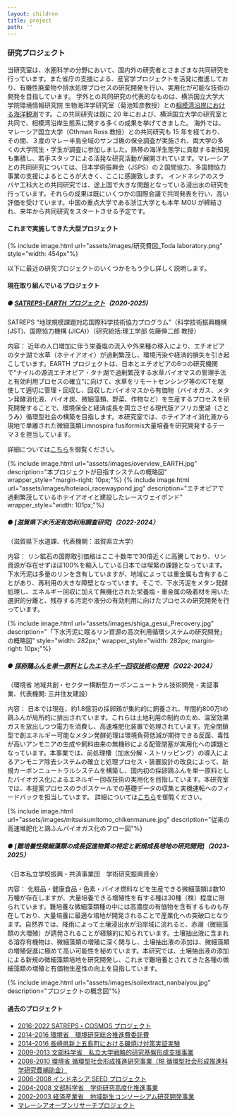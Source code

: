 ```yaml
---
layout: children
title: project
path: ''
---
```


### 研究プロジェクト

当研究室は、水圏科学の分野において、国内外の研究者とさまざまな共同研究を行っています。また省庁の支援による、産官学プロジェクトを活発に推進しており、有機性廃棄物や排水処理プロセスの研究開発を行い、実用化が可能な技術の開発を目指しています。
学外との共同研究の代表的なものは、横浜国立大学大学院環境情報研究院 生物海洋学研究室（菊池知彦教授）との[相模湾沿岸における海洋観測](./studies/study-ocean.html#manazuru)です。この共同研究は既に 20 年におよび、横浜国立大学の研究室と共同で、相模湾沿岸生態系に関する多くの成果を挙げてきました。
海外では、マレーシア国立大学（Othman Ross 教授）との共同研究も 15 年を経ており、その間、３度のマレー半島全域のサンゴ礁の保全調査が実施され、両大学の多くの大学院生・学生が調査に参加しました。熱帯の海洋生態学に貢献する新知見も集積し、若手スタッフによる活発な研究活動が展開されています。マレーシアとの共同研究については、日本学術振興会（JSPS）の２国間協力、多国間協力事業の支援によるところが大きく、ここに感謝致します。
インドネシアのスラバヤ工科大との共同研究では、途上国で大きな問題となっている浸出水の研究を行っています。それらの成果は既にいくつかの国際会議で共同発表を行い、高い評価を受けています。中国の重点大学である浙江大学とも本年 MOU が締結され、来年から共同研究をスタートさせる予定です。

#### これまで実施してきた大型プロジェクト

{% include image.html url="assets/images/研究費図_Toda laboratory.png" style="width: 454px"%}

以下に最近の研究プロジェクトのいくつかをもう少し詳しく説明します。

#### 現在取り組んでいるプロジェクト

##### ● [SATREPS-EARTH プロジェクト](https://www.soka.ac.jp/satreps-earth/)（2020-2025)
SATREPS “地球規模課題対応国際科学技術協力プログラム”（科学技術振興機構 (JST)、国際協力機構 (JICA)）（研究統括:理工学部 佐藤伸二郎 教授）

内容：
近年の人口増加に伴う栄養塩の流入や外来種の移入により、エチオピアのタナ湖で水草（ホテイアオイ）が過剰繁茂し、環境汚染や経済的損失を引き起こしています。EARTH プロジェクトは、日本とエチオピアの6つの研究機関で“ナイルの源流エチオピア・タナ湖で過剰繁茂する水草バイオマスの管理手法と有効利用プロセスの確立”に向けて、水草をリモートセンシング等のICTを駆使して適切に管理・回収し、回収したバイオマスから有価物（バイオガス、メタン発酵消化液、バイオ炭、微細藻類、野菜、作物など）を生産するプロセスを研究開発することで、環境保全と経済成長を両立させる現代版アフリカ里湖（さとうみ）循環型社会の構築を目指します。本研究室では、ホテイアオイ消化液から現地で単離された微細藻類Limnospira fusiformis大量培養を研究開発するテーマ３を担当しています。

詳細については[こちら](https://www.soka.ac.jp/satreps-earth/)を御覧ください。
<div class="multiple_figure_wrapper">
{% include image.html url="assets/images/overview_EARTH.jpg" description="本プロジェクトが目指すシステムの概略図" wrapper_style="margin-right: 10px;"%}
{% include image.html url="assets/images/hoteiaoi_racewaypond.jpg" description="エチオピアで過剰繁茂しているホテイアオイと建設したレースウェイポンド" wrapper_style="width: 101px;"%}
</div>

##### ● [滋賀県下水汚泥有効利用調査研究]（2022-2024）
（滋賀県下水道課、代表機関：滋賀県立大学）

内容：
リン鉱石の国際取引価格はここ十数年で30倍近くに高騰しており、リン資源が存在せずほぼ100%を輸入している日本では喫緊の課題となっています。下水汚泥は多量のリンを含有していますが、地域によっては重金属も含有することがあり、再利用の大きな障壁となっています。そこで、下水汚泥をメタン発酵処理し、エネルギー回収に加えて無機化された栄養塩・重金属の吸着材を用いた選択的分離と、残存する汚泥や液分の有効利用に向けたプロセスの研究開発を行っています。

{% include image.html url="assets/images/shiga_gesui_Precovery.jpg" description="「下水汚泥に眠るリン資源の高次利用循環システムの研究開発」の概略図" style="width: 282px;" wrapper_style="width: 282px; margin-right: 10px;"%}

##### ● [採卵鶏ふんを単一原料としたエネルギー回収技術の開発](https://www.smcon.co.jp/topics/2022/11151300/)（2022-2024）
（環境省 地域共創・セクター横断型カーボンニュートラル技術開発・実証事業、代表機関: 三井住友建設）

内容：
日本では現在、約1.8億羽の採卵鶏が集約的に飼養され、年間約800万tの鶏ふんが局所的に排出されています。これらは土地利用の制約のため、温室効果ガスを放出しつつ電力を消費し、高速堆肥化装置で処理されています。完全閉鎖型で創エネルギー可能なメタン発酵処理は環境負荷低減が期待できる反面、毒性が高いアンモニアの生成や飼料由来の無機砂による配管閉塞が実用化への課題となっています。本事業では、前処理槽（加水分解・ストリッピング）の導入によるアンモニア除去システムの確立と処理プロセス・装置設計の改良によって、新規カーボンニュートラルシステムを構築し、国内初の採卵鶏ふんを単一原料としたバイオガス化によるエネルギー回収技術の実用化を目指しています。本研究室では、本提案プロセスのラボスケールでの基礎データの収集と実機運転へのフィードバックを担当しています。
詳細については[こちら](https://www.smcon.co.jp/topics/2022/11151300/)を御覧ください。

{% include image.html url="assets/images/mitsuisumitomo_chikenmanure.jpg" description="従来の高速堆肥化と鶏ふんバイオガス化のフロー図"%}

##### ● [難培養性微細藻類の成長促進物質の特定と新規成長培地の研究開発]（2023-2025）
〈日本私立学校振興・共済事業団　学術研究振興資金〉

内容：
化粧品・健康食品・色素・バイオ燃料などを生産できる微細藻類は数10万種が存在しますが、大量培養できる増殖性を有する種は30種（株）程度に限られています。難培養な微細藻類種の中には高濃度の有価物を含有するものも存在しており、大量培養に最適な培地が開発されることで産業化への突破口となります。自然界では、降雨によって土壌浸出水が沿岸域に流れると、赤潮（微細藻類の大増殖）が誘発されることが経験的に知られています。土壌抽出液に含まれる溶存有機物は、微細藻類の増殖に深く関与し、土壌抽出液の添加は、微細藻類の増殖促進に極めて高い可能性を秘めています。本研究では、土壌抽出液の添加による新規の微細藻類培地を研究開発し、これまで難培養とされてきた各種の微細藻類の増殖と有価物生産性の向上を目指しています。

{% include image.html url="assets/images/soilextract_nanbaiyou.jpg" description="プロジェクトの概念図"%}

#### 過去のプロジェクト
- [2016-2022 SATREPS・COSMOS プロジェクト](http://cosmos-satreps.org/#pp_2016-2022)
- [2014-2016 環境省　環境研究総合推進費委託費](./project-biwa.html#pp_2014-2016)
- [2014-2016 長崎県新上五島町における磯焼け対策実証実験](./pastprojects.html#pp_2014-2016)
- [2009-2013 文部科学省　私立大学戦略的研究基盤形成支援事業](./pastprojects.html#pp_2009-2013)
- [2008-2010 環境省 循環型社会形成推進研究事業（現 循環型社会形成推進科学研究費補助金）](./pastprojects.html#pp_2008-2010)
- [2006-2008 インドネシア SEED プロジェクト](./pastprojects.html#pp_2006-2008)
- [2004-2008 文部科学省　学術研究高度化推進事業](./pastprojects.html#pp_2004-2008)
- [2002-2003 経済産業省　地域新生コンソーシアム研究開発事業](./pastprojects.html#pp_2002-2003)
- [マレーシアオープンリサーチプロジェクト](./pastprojects.html#pp_Malaysia)

<a class="scroll_to_top"></a>
